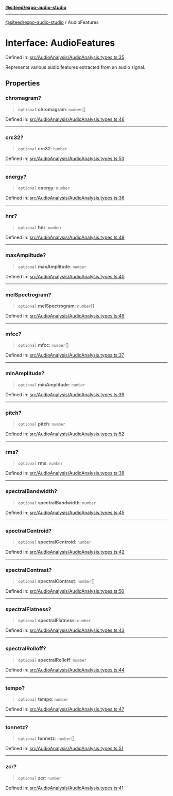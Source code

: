 [**@siteed/expo-audio-studio**](../README.md)

***

[@siteed/expo-audio-studio](../README.md) / AudioFeatures

# Interface: AudioFeatures

Defined in: [src/AudioAnalysis/AudioAnalysis.types.ts:35](https://github.com/deeeed/expo-audio-stream/blob/cf134fc47969a1847375db6ab9d66bb0b73aabc3/packages/expo-audio-studio/src/AudioAnalysis/AudioAnalysis.types.ts#L35)

Represents various audio features extracted from an audio signal.

## Properties

### chromagram?

> `optional` **chromagram**: `number`[]

Defined in: [src/AudioAnalysis/AudioAnalysis.types.ts:46](https://github.com/deeeed/expo-audio-stream/blob/cf134fc47969a1847375db6ab9d66bb0b73aabc3/packages/expo-audio-studio/src/AudioAnalysis/AudioAnalysis.types.ts#L46)

***

### crc32?

> `optional` **crc32**: `number`

Defined in: [src/AudioAnalysis/AudioAnalysis.types.ts:53](https://github.com/deeeed/expo-audio-stream/blob/cf134fc47969a1847375db6ab9d66bb0b73aabc3/packages/expo-audio-studio/src/AudioAnalysis/AudioAnalysis.types.ts#L53)

***

### energy?

> `optional` **energy**: `number`

Defined in: [src/AudioAnalysis/AudioAnalysis.types.ts:36](https://github.com/deeeed/expo-audio-stream/blob/cf134fc47969a1847375db6ab9d66bb0b73aabc3/packages/expo-audio-studio/src/AudioAnalysis/AudioAnalysis.types.ts#L36)

***

### hnr?

> `optional` **hnr**: `number`

Defined in: [src/AudioAnalysis/AudioAnalysis.types.ts:48](https://github.com/deeeed/expo-audio-stream/blob/cf134fc47969a1847375db6ab9d66bb0b73aabc3/packages/expo-audio-studio/src/AudioAnalysis/AudioAnalysis.types.ts#L48)

***

### maxAmplitude?

> `optional` **maxAmplitude**: `number`

Defined in: [src/AudioAnalysis/AudioAnalysis.types.ts:40](https://github.com/deeeed/expo-audio-stream/blob/cf134fc47969a1847375db6ab9d66bb0b73aabc3/packages/expo-audio-studio/src/AudioAnalysis/AudioAnalysis.types.ts#L40)

***

### melSpectrogram?

> `optional` **melSpectrogram**: `number`[]

Defined in: [src/AudioAnalysis/AudioAnalysis.types.ts:49](https://github.com/deeeed/expo-audio-stream/blob/cf134fc47969a1847375db6ab9d66bb0b73aabc3/packages/expo-audio-studio/src/AudioAnalysis/AudioAnalysis.types.ts#L49)

***

### mfcc?

> `optional` **mfcc**: `number`[]

Defined in: [src/AudioAnalysis/AudioAnalysis.types.ts:37](https://github.com/deeeed/expo-audio-stream/blob/cf134fc47969a1847375db6ab9d66bb0b73aabc3/packages/expo-audio-studio/src/AudioAnalysis/AudioAnalysis.types.ts#L37)

***

### minAmplitude?

> `optional` **minAmplitude**: `number`

Defined in: [src/AudioAnalysis/AudioAnalysis.types.ts:39](https://github.com/deeeed/expo-audio-stream/blob/cf134fc47969a1847375db6ab9d66bb0b73aabc3/packages/expo-audio-studio/src/AudioAnalysis/AudioAnalysis.types.ts#L39)

***

### pitch?

> `optional` **pitch**: `number`

Defined in: [src/AudioAnalysis/AudioAnalysis.types.ts:52](https://github.com/deeeed/expo-audio-stream/blob/cf134fc47969a1847375db6ab9d66bb0b73aabc3/packages/expo-audio-studio/src/AudioAnalysis/AudioAnalysis.types.ts#L52)

***

### rms?

> `optional` **rms**: `number`

Defined in: [src/AudioAnalysis/AudioAnalysis.types.ts:38](https://github.com/deeeed/expo-audio-stream/blob/cf134fc47969a1847375db6ab9d66bb0b73aabc3/packages/expo-audio-studio/src/AudioAnalysis/AudioAnalysis.types.ts#L38)

***

### spectralBandwidth?

> `optional` **spectralBandwidth**: `number`

Defined in: [src/AudioAnalysis/AudioAnalysis.types.ts:45](https://github.com/deeeed/expo-audio-stream/blob/cf134fc47969a1847375db6ab9d66bb0b73aabc3/packages/expo-audio-studio/src/AudioAnalysis/AudioAnalysis.types.ts#L45)

***

### spectralCentroid?

> `optional` **spectralCentroid**: `number`

Defined in: [src/AudioAnalysis/AudioAnalysis.types.ts:42](https://github.com/deeeed/expo-audio-stream/blob/cf134fc47969a1847375db6ab9d66bb0b73aabc3/packages/expo-audio-studio/src/AudioAnalysis/AudioAnalysis.types.ts#L42)

***

### spectralContrast?

> `optional` **spectralContrast**: `number`[]

Defined in: [src/AudioAnalysis/AudioAnalysis.types.ts:50](https://github.com/deeeed/expo-audio-stream/blob/cf134fc47969a1847375db6ab9d66bb0b73aabc3/packages/expo-audio-studio/src/AudioAnalysis/AudioAnalysis.types.ts#L50)

***

### spectralFlatness?

> `optional` **spectralFlatness**: `number`

Defined in: [src/AudioAnalysis/AudioAnalysis.types.ts:43](https://github.com/deeeed/expo-audio-stream/blob/cf134fc47969a1847375db6ab9d66bb0b73aabc3/packages/expo-audio-studio/src/AudioAnalysis/AudioAnalysis.types.ts#L43)

***

### spectralRolloff?

> `optional` **spectralRolloff**: `number`

Defined in: [src/AudioAnalysis/AudioAnalysis.types.ts:44](https://github.com/deeeed/expo-audio-stream/blob/cf134fc47969a1847375db6ab9d66bb0b73aabc3/packages/expo-audio-studio/src/AudioAnalysis/AudioAnalysis.types.ts#L44)

***

### tempo?

> `optional` **tempo**: `number`

Defined in: [src/AudioAnalysis/AudioAnalysis.types.ts:47](https://github.com/deeeed/expo-audio-stream/blob/cf134fc47969a1847375db6ab9d66bb0b73aabc3/packages/expo-audio-studio/src/AudioAnalysis/AudioAnalysis.types.ts#L47)

***

### tonnetz?

> `optional` **tonnetz**: `number`[]

Defined in: [src/AudioAnalysis/AudioAnalysis.types.ts:51](https://github.com/deeeed/expo-audio-stream/blob/cf134fc47969a1847375db6ab9d66bb0b73aabc3/packages/expo-audio-studio/src/AudioAnalysis/AudioAnalysis.types.ts#L51)

***

### zcr?

> `optional` **zcr**: `number`

Defined in: [src/AudioAnalysis/AudioAnalysis.types.ts:41](https://github.com/deeeed/expo-audio-stream/blob/cf134fc47969a1847375db6ab9d66bb0b73aabc3/packages/expo-audio-studio/src/AudioAnalysis/AudioAnalysis.types.ts#L41)

